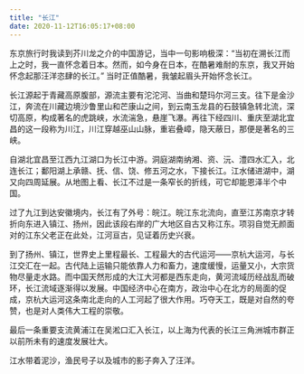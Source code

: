 ```yaml
---
title: "长江"
date: 2020-11-12T16:05:17+08:00
---
```


东京旅行时我读到芥川龙之介的中国游记，当中一句影响极深：“当初在溯长江而上之时，我一直怀念着日本。然而，如今身在日本，在酷暑难耐的东京，我又开始怀念起那汪洋恣肆的长江。” 当时正值酷暑，我皱起眉头开始怀念长江。

长江源起于青藏高原腹部，源流主要有沱沱河、当曲和楚玛尔河三支。往下是金沙江，奔流在川藏边境沙鲁里山和芒康山之间，到云南玉龙县的石鼓镇急转北流，深切高原，构成著名的虎跳峡，水流湍急，悬崖飞瀑。再往下经四川、重庆至湖北宜昌的这一段称为川江，川江穿越巫山山脉，重岩叠嶂，隐天蔽日，那便是著名的三峡。

自湖北宜昌至江西九江湖口为长江中游。洞庭湖南纳湘、资、沅、澧四水汇入，北连长江；鄱阳湖上承赣、抚、信、饶、修五河之水，下接长江。江水储进湖中，湖又向四周延展。从地图上看、长江不过是一条窄长的折线，可它却能恩泽半个中国。

过了九江到达安徽境内，长江有了外号：皖江。皖江东北流向，直至江苏南京才转折向东进入镇江、扬州，因此该段右岸的广大地区自古又称江东。项羽自觉无颜面对的江东父老正在此处，江河亘古，见证着历史兴衰。

到了扬州、镇江，世界史上里程最长、工程最大的古代运河——京杭大运河，与长江交汇在一起。古代陆上运输只能依靠人力和畜力，速度缓慢，运量又小，大宗货物尽量走水路。而中国天然形成的大江大河都是西东走向，黄河流域历经战乱而破环，长江流域逐渐得以发展。中国经济中心在南方，政治中心在北方的局面的促成，京杭大运河这条南北走向的人工河起了很大作用。巧夺天工，既是对自然的夸赞，也是对人类伟大工程的崇敬。

最后一条重要支流黄浦江在吴淞口汇入长江，以上海为代表的长江三角洲城市群正以前所未有的速度发展壮大。

江水带着泥沙，渔民号子以及城市的影子奔入了汪洋。

